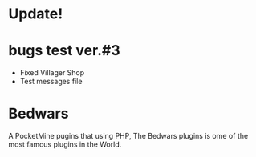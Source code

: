 # Update!
# bugs test ver.#3
- Fixed Villager Shop
- Test messages file
# Bedwars
A PocketMine pugins that using PHP, The Bedwars plugins is ome of the most famous plugins in the World.
